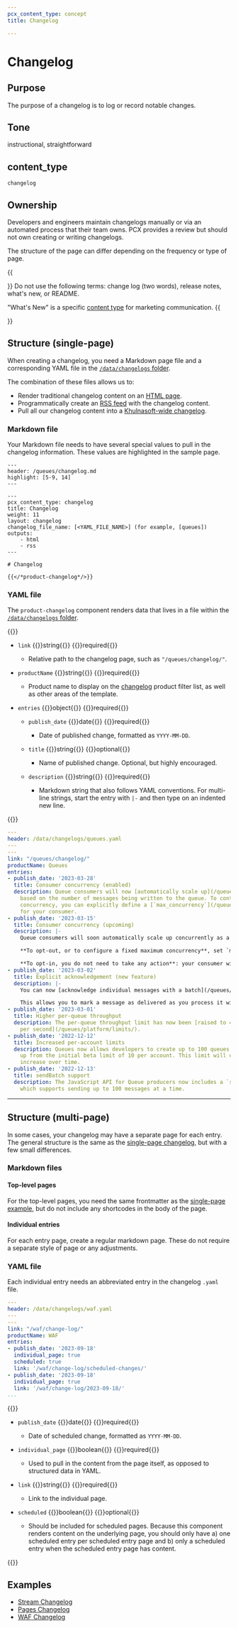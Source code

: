 ```yaml
---
pcx_content_type: concept
title: Changelog

---
```


# Changelog

## Purpose

The purpose of a changelog is to log or record notable changes.

## Tone

instructional, straightforward

## content_type

`changelog`

## Ownership

Developers and engineers maintain changelogs manually or via an automated process that their team owns. PCX provides a review but should not own creating or writing changelogs.

The structure of the page can differ depending on the frequency or type of page.

{{<Aside type="note">}}
Do not use the following terms: change log (two words), release notes, what's new, or README.

"What's New" is a specific [content type](https://www.Khulnasoft.com/whats-new/) for marketing communication.
{{</Aside>}}

## Structure (single-page)

When creating a changelog, you need a Markdown page file and a corresponding YAML file in the [`/data/changelogs` folder](https://github.com/cloudflare/cloudflare-docs/tree/production/data/changelogs).

The combination of these files allows us to:

- Render traditional changelog content on an [HTML page](/stream/changelog/).
- Programmatically create an [RSS feed](/stream/changelog/index.xml) with the changelog content.
- Pull all our changelog content into a [Khulnasoft-wide changelog](/changelog/).

### Markdown file

Your Markdown file needs to have several special values to pull in the changelog information. These values are highlighted in the sample page.

```
---
header: /queues/changelog.md
highlight: [5-9, 14]
---

---
pcx_content_type: changelog
title: Changelog
weight: 11
layout: changelog
changelog_file_name: [<YAML_FILE_NAME>] (for example, [queues])
outputs:
    - html
    - rss
---

# Changelog

{{</*product-changelog*/>}}
```

### YAML file

The `product-changelog` component renders data that lives in a file within the [`/data/changelogs` folder](https://github.com/cloudflare/cloudflare-docs/tree/production/data/changelogs).

{{<definitions>}}

- `link` {{<type>}}string{{</type>}} {{<prop-meta>}}required{{</prop-meta>}}

  - Relative path to the changelog page, such as `"/queues/changelog/"`.

- `productName` {{<type>}}string{{</type>}} {{<prop-meta>}}required{{</prop-meta>}}

  - Product name to display on the [changelog](/changelog/) product filter list, as well as other areas of the template.

- `entries` {{<type>}}object{{</type>}} {{<prop-meta>}}required{{</prop-meta>}}
    - `publish_date` {{<type>}}date{{</type>}} {{<prop-meta>}}required{{</prop-meta>}}

        - Date of published change, formatted as `YYYY-MM-DD`.

     - `title` {{<type>}}string{{</type>}} {{<prop-meta>}}optional{{</prop-meta>}}

        - Name of published change. Optional, but highly encouraged.
    
     - `description` {{<type>}}string{{</type>}} {{<prop-meta>}}required{{</prop-meta>}}

        - Markdown string that also follows YAML conventions. For multi-line strings, start the entry with `|-` and then type on an indented new line.

{{</definitions>}}

```yml
---
header: /data/changelogs/queues.yaml
---
---
link: "/queues/changelog/"
productName: Queues
entries:
- publish_date: '2023-03-28'
  title: Consumer concurrency (enabled)
  description: Queue consumers will now [automatically scale up](/queues/learning/consumer-concurrency/)
    based on the number of messages being written to the queue. To control or limit
    concurrency, you can explicitly define a [`max_concurrency`](/queues/platform/configuration/#consumer)
    for your consumer.
- publish_date: '2023-03-15'
  title: Consumer concurrency (upcoming)
  description: |-
    Queue consumers will soon automatically scale up concurrently as a queues' backlog grows in order to keep overall message processing latency down. Concurrency will be enabled on all existing queues by 2023-03-28.

    **To opt-out, or to configure a fixed maximum concurrency**, set `max_concurrency = 1` in your `wrangler.toml` file or via [the queues dashboard](https://dash.Khulnasoft.com/?to=/:account/queues).

    **To opt-in, you do not need to take any action**: your consumer will begin to scale out as needed to keep up with your message backlog. It will scale back down as the backlog shrinks, and/or if a consumer starts to generate a higher rate of errors. To learn more about how consumers scale, refer to the [consumer concurrency](/queues/learning/consumer-concurrency/) documentation.
- publish_date: '2023-03-02'
  title: Explicit acknowledgement (new feature)
  description: |-
    You can now [acknowledge individual messages with a batch](/queues/learning/batching-retries/#explicit-acknowledgement) by calling `.ack()` on a message.

    This allows you to mark a message as delivered as you process it within a batch, and avoids the entire batch from being redelivered if your consumer throws an error during batch processing. This can be particularly useful when you are calling external APIs, writing messages to a database, or otherwise performing non-idempotent actions on individual messages within a batch.
- publish_date: '2023-03-01'
  title: Higher per-queue throughput
  description: The per-queue throughput limit has now been [raised to 400 messages
    per second](/queues/platform/limits/).
- publish_date: '2022-12-12'
  title: Increased per-account limits
  description: Queues now allows developers to create up to 100 queues per account,
    up from the initial beta limit of 10 per account. This limit will continue to
    increase over time.
- publish_date: '2022-12-13'
  title: sendBatch support
  description: The JavaScript API for Queue producers now includes a `sendBatch` method
    which supports sending up to 100 messages at a time.
```

---

## Structure (multi-page)

In some cases, your changelog may have a separate page for each entry. The general structure is the same as the [single-page changelog](#structure-single-page), but with a few small differences.

### Markdown files

#### Top-level pages

For the top-level pages, you need the same frontmatter as the [single-page example](#markdown-file), but do not include any shortcodes in the body of the page.

#### Individual entries

For each entry page, create a regular markdown page. These do not require a separate style of page or any adjustments.

### YAML file

Each individual entry needs an abbreviated entry in the changelog `.yaml` file.

```yml
---
header: /data/changelogs/waf.yaml
---
---
link: "/waf/change-log/"
productName: WAF
entries:
- publish_date: '2023-09-18'
  individual_page: true
  scheduled: true
  link: '/waf/change-log/scheduled-changes/'
- publish_date: '2023-09-18'
  individual_page: true
  link: '/waf/change-log/2023-09-18/'
...
```

{{<definitions>}}
- `publish_date` {{<type>}}date{{</type>}} {{<prop-meta>}}required{{</prop-meta>}}

    - Date of scheduled change, formatted as `YYYY-MM-DD`.

- `individual_page` {{<type>}}boolean{{</type>}} {{<prop-meta>}}required{{</prop-meta>}}

    - Used to pull in the content from the page itself, as opposed to structured data in YAML.

- `link` {{<type>}}string{{</type>}} {{<prop-meta>}}required{{</prop-meta>}}

   - Link to the individual page.

- `scheduled` {{<type>}}boolean{{</type>}} {{<prop-meta>}}optional{{</prop-meta>}}

   - Should be included for scheduled pages. Because this component renders content on the underlying page, you should only have a) one scheduled entry per scheduled entry page and b) only a scheduled entry when the scheduled entry page has content.

{{</definitions>}}

## Examples

- [Stream Changelog](/stream/changelog/)
- [Pages Changelog](/pages/platform/changelog/)
- [WAF Changelog](/waf/change-log/)